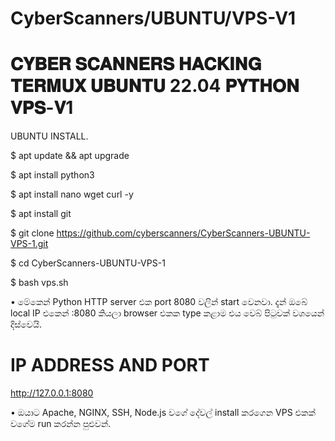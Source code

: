 # CyberScanners/UBUNTU/VPS-V1

# 𝐂𝐘𝐁𝐄𝐑 𝐒𝐂𝐀𝐍𝐍𝐄𝐑𝐒 𝐇𝐀𝐂𝐊𝐈𝐍𝐆 𝐓𝐄𝐑𝐌𝐔𝐗 𝐔𝐁𝐔𝐍𝐓𝐔 22.04 𝐏𝐘𝐓𝐇𝐎𝐍 𝐕𝐏𝐒-𝐕1

UBUNTU INSTALL.

$ apt update && apt upgrade

$ apt install python3

$ apt install nano wget curl -y

$ apt install git

$ git clone https://github.com/cyberscanners/CyberScanners-UBUNTU-VPS-1.git

$ cd CyberScanners-UBUNTU-VPS-1

$ bash vps.sh

• මේකෙන් Python HTTP server එක port 8080 වලින් start වෙනවා. දැන් ඔබේ local IP එකෙන් <IP>:8080 කියලා browser එකක type කළාම එය වෙබ් පිටුවක් වශයෙන් දිස්වෙයි.

# IP ADDRESS AND PORT

http://127.0.0.1:8080

• ඔයාට Apache, NGINX, SSH, Node.js වගේ දේවල් install කරගෙන VPS එකක් වගේම run කරන්න පුළුවන්.
